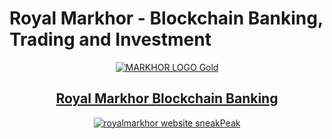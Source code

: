 # Royal Markhor - Blockchain Banking, Trading and Investment


<div align="center">
  <a href="https://www.muhammadmobeen.com/markhor">
    <img src="https://user-images.githubusercontent.com/70343951/165659951-f0d15aea-0024-4a0b-9af5-a466ddedae8b.png" alt="MARKHOR LOGO Gold">
  </a>
</div>

<div align="center">
  <h2>  
    <a href="https://www.muhammadmobeen.com/markhor">
      Royal Markhor Blockchain Banking
    </a>
  </h2>
</div>

<div align="center">
  <a href="https://www.muhammadmobeen.com/markhor">
    <img src=https://user-images.githubusercontent.com/70343951/165659325-378c47a3-859a-4c55-b21c-925a73802c86.png alt="royalmarkhor website sneakPeak">
  </a>
</div>
